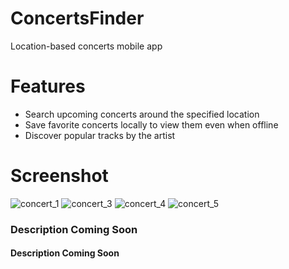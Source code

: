 # ConcertsFinder 
Location-based concerts mobile app 
# Features
* Search upcoming concerts around the specified location
* Save favorite concerts locally to view them even when offline
* Discover popular tracks by the artist
# Screenshot
![concert_1](http://res.cloudinary.com/jlaja/image/upload/c_scale,w_200/v1532577712/concert_1.png) ![concert_3](http://res.cloudinary.com/jlaja/image/upload/c_scale,w_200/v1532577712/concert_3.png) ![concert_4](http://res.cloudinary.com/jlaja/image/upload/c_scale,w_200/v1532577713/concert_4.png) ![concert_5](http://res.cloudinary.com/jlaja/image/upload/c_scale,w_200/v1532577713/concert_5.png)

### Description Coming Soon
#### Description Coming Soon
